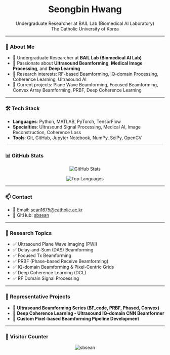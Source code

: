 <h1 align="center">Seongbin Hwang</h1>
<p align="center">
  Undergraduate Researcher at BAIL Lab (Biomedical AI Laboratory)<br/>
  The Catholic University of Korea
</p>

---

### 👋 About Me

- 🎯 Undergraduate Researcher at **BAIL Lab (Biomedical AI Lab)**
- 🎯 Passionate about **Ultrasound Beamforming**, **Medical Image Processing**, and **Deep Learning**
- 🎯 Research interests: RF-based Beamforming, IQ-domain Processing, Coherence Learning, Ultrasound AI
- 🎯 Current projects: Plane Wave Beamforming, Focused Beamforming, Convex Array Beamforming, PRBF, Deep Coherence Learning

---

### 🛠 Tech Stack

- **Languages**: Python, MATLAB, PyTorch, TensorFlow
- **Specialties**: Ultrasound Signal Processing, Medical AI, Image Reconstruction, Coherence Loss
- **Tools**: Git, GitHub, Jupyter Notebook, NumPy, SciPy, OpenCV

---

### 📊 GitHub Stats

<p align="center">
  <img src="https://github-readme-stats.vercel.app/api?username=sbsean&show_icons=true&theme=radical" alt="GitHub Stats" />
</p>

<p align="center">
  <img src="https://github-readme-stats.vercel.app/api/top-langs/?username=sbsean&layout=compact&theme=tokyonight" alt="Top Languages" />
</p>

---

### 📫 Contact

- 📧 Email: sean1675@catholic.ac.kr
- 🔗 GitHub: [sbsean](https://github.com/sbsean)

---

### 🚀 Research Topics

- ✅ Ultrasound Plane Wave Imaging (PWI)
- ✅ Delay-and-Sum (DAS) Beamforming
- ✅ Focused Tx Beamforming
- ✅ PRBF (Phase-based Receive Beamforming)
- ✅ IQ-domain Beamforming & Pixel-Centric Grids
- ✅ Deep Coherence Learning (DCL)
- ✅ RF Domain Signal Processing

---

### 📝 Representative Projects

- 🔬 **Ultrasound Beamforming Series (BF_code, PRBF, Phased, Convex)**
- 🔬 **Deep Coherence Learning - Ultrasound IQ-domain CNN Beamformer**
- 🔬 **Custom Pixel-based Beamforming Pipeline Development**

---

### 📌 Visitor Counter

<p align="center">
  <img src="https://komarev.com/ghpvc/?username=sbsean&label=Profile%20views&color=0e75b6&style=flat" alt="sbsean" />
</p>
